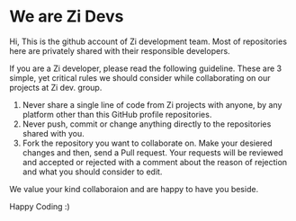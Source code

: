 # We are Zi Devs

Hi, This is the github account of Zi development team. Most of repositories here are privately shared with their responsible developers.

If you are a Zi developer, please read the following guideline. These are 3 simple, yet critical rules we should consider while collaborating on our projects at Zi dev. group. 

1. Never share a single line of code from Zi projects with anyone, by any platform other than this GitHub profile repositories.
2. Never push, commit or change anything directly to the repositories shared with you.
3. Fork the repository you want to collaborate on. Make your desiered changes and then, send a Pull request. Your requests will be reviewed and accepted or rejected with a comment about the reason of rejection and what you should consider to edit.

We value your kind collaboraion and are happy to have you beside.

Happy Coding :)
